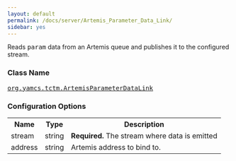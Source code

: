 ```yaml
---
layout: default
permalink: /docs/server/Artemis_Parameter_Data_Link/
sidebar: yes
---
```


Reads <tt>param</tt> data from an Artemis queue and publishes it to the configured stream.

### Class Name
[<tt>org.yamcs.tctm.ArtemisParameterDataLink</tt>](https://www.yamcs.org/yamcs/javadoc/index.html?org/yamcs/tctm/ArtemisParameterDataLink.html)

### Configuration Options

<table class="inline">
  <tr>
    <th>Name</th>
    <th>Type</th>
    <th>Description</th>
  </tr>
  <tr>
    <td class="code">stream</td>
    <td class="code">string</td>
    <td><b>Required.</b> The stream where data is emitted</td>
  </tr>
  <tr>
    <td class="code">address</td>
    <td class="code">string</td>
    <td>
      Artemis address to bind to.
    </td>
  </tr>
</table>
